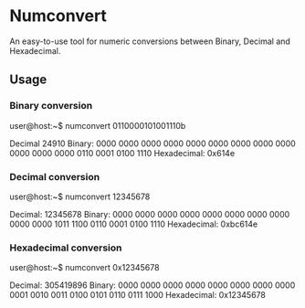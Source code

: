 # Numconvert

An easy-to-use tool for numeric conversions between Binary, Decimal and Hexadecimal.

## Usage

### Binary conversion

user@host:~$ numconvert 0110000101001110b

Decimal
  24910
Binary:
  0000 0000 0000 0000 0000 0000 0000 0000 
  0000 0000 0000 0000 0110 0001 0100 1110 
Hexadecimal:
  0x614e
  
### Decimal conversion

user@host:~$ numconvert 12345678

Decimal:
  12345678
Binary:
  0000 0000 0000 0000 0000 0000 0000 0000 
  0000 0000 1011 1100 0110 0001 0100 1110 
Hexadecimal:
  0xbc614e

### Hexadecimal conversion

user@host:~$ numconvert 0x12345678

Decimal:
  305419896
Binary:
  0000 0000 0000 0000 0000 0000 0000 0000 
  0001 0010 0011 0100 0101 0110 0111 1000 
Hexadecimal:
  0x12345678
